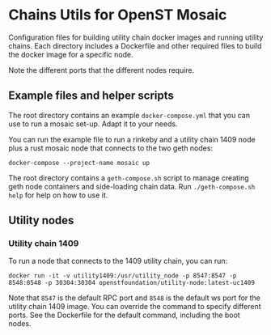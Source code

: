 # Chains Utils for OpenST Mosaic

Configuration files for building utility chain docker images and running utility chains.
Each directory includes a Dockerfile and other required files to build the docker image for a specific node.

Note the different ports that the different nodes require.

## Example files and helper scripts

The root directory contains an example `docker-compose.yml` that you can use to run a mosaic set-up.
Adapt it to your needs.

You can run the example file to run a rinkeby and a utility chain 1409 node plus a rust mosaic node that connects to the two geth nodes:
```
docker-compose --project-name mosaic up
```

The root directory contains a `geth-compose.sh` script to manage creating geth node containers and side-loading chain data.
Run `./geth-compose.sh help` for help on how to use it.

## Utility nodes

### Utility chain 1409
To run a node that connects to the 1409 utility chain, you can run:
```
docker run -it -v utility1409:/usr/utility_node -p 8547:8547 -p 8548:8548 -p 30304:30304 openstfoundation/utility-node:latest-uc1409
```

Note that `8547` is the default RPC port and `8548` is the default ws port for the utility chain 1409 image.
You can override the command to specify different ports.
See the Dockerfile for the default command, including the boot nodes.
